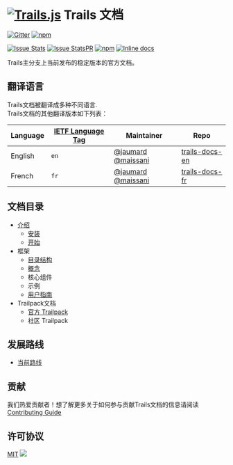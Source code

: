 [![Trails.js][trails-image]][trails-url]
Trails 文档
=====================
[![Gitter][gitter-image]][gitter-url]
[![npm](https://img.shields.io/npm/l/trails.svg?style=flat-square)](https://www.npmjs.com/package/trails)

[![Issue Stats][issuestats-image]][issuestats-url]
[![Issue StatsPR][issuestatspr-image]][issuestatspr-url]
[![npm](https://img.shields.io/npm/dm/trails.svg?style=flat-square)](https://www.npmjs.com/package/trails)
[![Inline docs](http://inch-ci.org/github/trailsjs/trails.svg?branch=master)](http://inch-ci.org/github/trailsjs/trails)



Trails主分支上当前发布的稳定版本的官方文档。

## 翻译语言
Trails文档被翻译成多种不同语言.    
Trails文档的其他翻译版本如下列表：

| Language                     | [IETF Language Tag](https://en.wikipedia.org/wiki/IETF_language_tag)  | Maintainer        | Repo                               |
| ---------------------------- | ------- | ------------------ | ---------------------------------- |
| English                     | `en`    | [@jaumard](https://github.com/jaumard)  [@maissani](https://github.com/maissani)    | [trails-docs-en](../../README.md)
| French                     | `fr`    | [@jaumard](https://github.com/jaumard)  [@maissani](https://github.com/maissani)    | [trails-docs-fr](lang/fr/README.md)


## 文档目录

* [介绍](introduction/introduction.md)
  * [安装](introduction/installation.md)
  * [开始](introduction/getting-started.md)
* 框架
  * [目录结构](anatomy/README.md)
  * [概念](/concepts/README.md)
  * 核心组件
  * 示例
  * [用户指南](/guides/README.md)
* Trailpack文档
  * [官方 Trailpack](/trailpack/official/README.md)
  * 社区 Trailpack


发展路线
------------
* [当前路线](https://github.com/trailsjs/trails/blob/master/ROADMAP.md)


贡献
------------

我们热爱贡献者！想了解更多关于如何参与贡献Trails文档的信息请阅读[Contributing Guide](contributing/README.md)

许可协议
------------
[MIT](LICENSE)
<img src="http://i.imgur.com/dCjNisP.png">

[trails-image]: http://i.imgur.com/zfT2NEv.png
[trails-url]: http://trailsjs.io
[gitter-image]: http://img.shields.io/badge/+%20GITTER-JOIN%20CHAT%20%E2%86%92-1DCE73.svg?style=flat-square
[gitter-url]: https://gitter.im/trailsjs/trails
[issuestats-image]: http://issuestats.com/github/trailsjs/trails-docs/badge/issue?style=flat-square
[issuestats-url]: http://issuestats.com/github/trailsjs/trails-docs
[issuestatspr-image]: http://issuestats.com/github/trailsjs/trails-docs/badge/pr?style=flat-square
[issuestatspr-url]: http://issuestats.com/github/trailsjs/trails-docs
